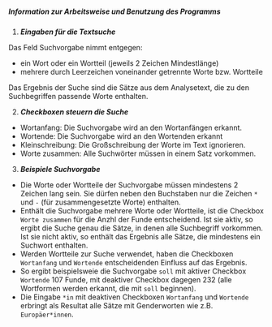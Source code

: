 ##### Information zur Arbeitsweise und Benutzung des Programms
1) _**Eingaben für die Textsuche**_

Das Feld Suchvorgabe nimmt entgegen:
- ein Wort oder ein Wortteil (jeweils 2 Zeichen Mindestlänge)
- mehrere durch Leerzeichen voneinander getrennte Worte bzw. Wortteile
  
Das Ergebnis der Suche sind die Sätze aus dem Analysetext, die zu den Suchbegriffen passende Worte enthalten.

2) _**Checkboxen steuern die Suche**_

- Wortanfang: Die Suchvorgabe wird an den Wortanfängen erkannt.
- Wortende: Die Suchvorgabe wird an den Wortenden erkannt
- Kleinschreibung: Die Großschreibung der Worte im Text ignorieren.
- Worte zusammen: Alle Suchwörter müssen in einem Satz vorkommen.

3) _**Beispiele Suchvorgabe**_
   
- Die Worte oder Wortteile der Suchvorgabe müssen mindestens 2 Zeichen lang sein. Sie dürfen neben den Buchstaben nur die Zeichen `*` und `-` (für zusammengesetzte Worte) enthalten.
- Enthält die Suchvorgabe mehrere Worte oder Wortteile, ist die Checkbox `Worte zusammen` für die Anzhl der Funde entscheidend. Ist sie aktiv, so ergibt die Suche genau die Sätze, in denen alle Suchbegriff vorkommen. Ist sie nicht aktiv, so enthält das Ergebnis alle Sätze, die mindestens ein Suchwort enthalten.
- Werden Wortteile zur Suche verwendet, haben die Checkboxen `Wortanfang` und `Wortende` entscheidenden Einfluss auf das Ergebnis.
- So ergibt beispielsweie die Suchvorgabe `soll` mit aktiver Checkbox `Wortende` 107 Funde, mit deaktiver Checkbox dagegen 232 (alle Wortformen werden erkannt, die mit `soll` beginnen).
- Die Eingabe `*in` mit deaktiven Checkboxen `Wortanfang` und  `Wortende` erbringt als Resultat alle Sätze mit Genderworten wie z.B. `Europäer*innen`.
